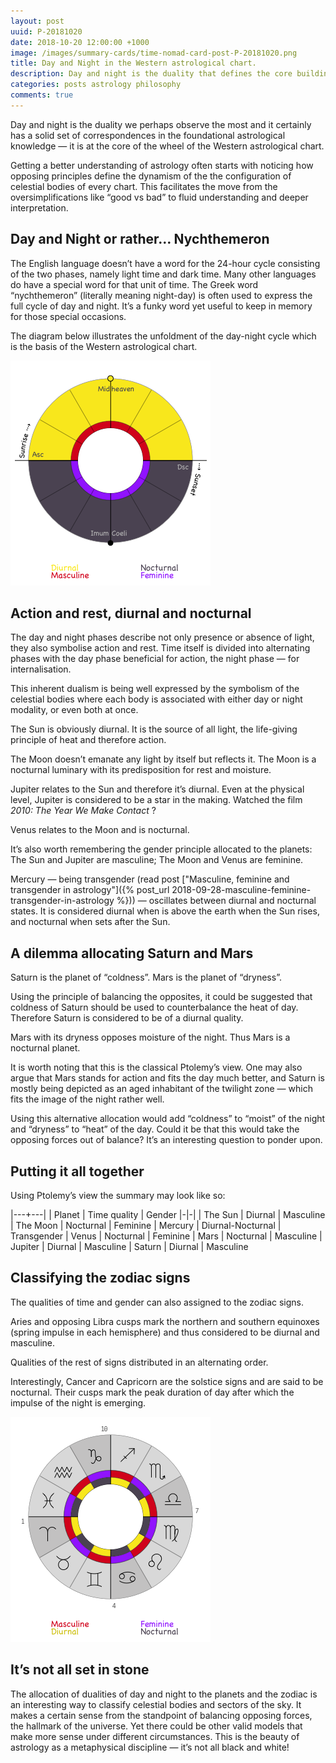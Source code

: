 ```yaml
---
layout: post
uuid: P-20181020
date: 2018-10-20 12:00:00 +1000
image: /images/summary-cards/time-nomad-card-post-P-20181020.png
title: Day and Night in the Western astrological chart.
description: Day and night is the duality that defines the core building blocks in the construction of the wheel of the Western astrological chart.
categories: posts astrology philosophy
comments: true
---
```


Day and night is the duality we perhaps observe the most and it certainly has a solid set of correspondences in the foundational astrological knowledge — it is at the core of the wheel of the Western astrological chart.

Getting a better understanding of astrology often starts with noticing how opposing principles define the dynamism of the  the configuration of celestial bodies of every chart. This facilitates the move from the oversimplifications like “good vs bad” to fluid understanding and deeper interpretation.

## Day and Night or rather…  Nychthemeron

The English language doesn’t have a word for the 24-hour cycle consisting of the two phases, namely light time and dark time. Many other languages do have a special word for that unit of time. The Greek word “nychthemeron” (literally meaning night-day) is often used to express the full cycle of day and night. It’s a funky word yet useful to keep in memory for those special occasions.

The diagram below illustrates the unfoldment of the day-night cycle which is the basis of the Western astrological chart.

![Day and night division is the foundation of the Western chart](/images/illustrations/time-nomad-fig-day-night-astrology-wheel.png "Day and night division is the foundation of the Western chart")

## Action and rest, diurnal and nocturnal

The day and night phases describe not only presence or absence of light, they also symbolise action and rest. Time itself is divided into alternating phases with the day phase beneficial for action, the night phase — for internalisation.

This inherent dualism is being well expressed by the symbolism of the celestial bodies where each body is associated with either day or night modality, or even both at once.

The Sun is obviously diurnal. It is the source of all light, the life-giving principle of heat and therefore action.

The Moon doesn’t emanate any light by itself but reflects it. The Moon is a nocturnal luminary with its predisposition for rest and moisture. 

Jupiter relates to the Sun and therefore it’s diurnal. Even at the physical level, Jupiter is considered to be a star in the making. Watched the film *2010: The Year We Make Contact* ?

Venus relates to the Moon and is nocturnal.

It’s also worth remembering the gender principle allocated to the planets: The Sun and Jupiter are masculine; The Moon and Venus are feminine.

Mercury — being transgender (read post ["Masculine, feminine and transgender in astrology"]({% post_url 2018-09-28-masculine-feminine-transgender-in-astrology %})) — oscillates between diurnal and nocturnal states. It is considered diurnal when is above the earth when the Sun rises, and nocturnal when sets after the Sun.

## A dilemma allocating Saturn and Mars

Saturn is the planet of “coldness”. Mars is the planet of “dryness”.

Using the principle of balancing the opposites, it could be suggested that coldness of Saturn should be used to counterbalance the heat of day. Therefore Saturn is considered to be of a diurnal quality.

Mars with its dryness opposes moisture of the night. Thus Mars is a nocturnal planet.

It is worth noting that this is the classical Ptolemy’s view. One may also argue that Mars stands for action and fits the day much better, and Saturn is mostly being depicted as an aged inhabitant of the twilight zone — which fits the image of the night rather well.

Using this alternative allocation would add “coldness” to “moist” of the night and “dryness” to “heat” of the day. Could it be that this would take the opposing forces out of balance? It’s an interesting question to ponder upon.

## Putting it all together

Using Ptolemy’s view the summary may look like so:

|---+---|
| Planet | Time quality | Gender
|-|-|
| The Sun | Diurnal | Masculine
| The Moon | Nocturnal | Feminine
| Mercury | Diurnal-Nocturnal | Transgender
| Venus | Nocturnal | Feminine
| Mars | Nocturnal | Masculine
| Jupiter | Diurnal | Masculine
| Saturn | Diurnal | Masculine

## Classifying the zodiac signs

The qualities of time and gender can also assigned to the zodiac signs.

Aries and opposing Libra cusps mark the northern and southern equinoxes (spring impulse in each hemisphere) and thus considered to be diurnal and masculine.

Qualities of the rest of signs distributed in an alternating order.

Interestingly, Cancer and Capricorn are the solstice signs and are said to be nocturnal. Their cusps mark the peak duration of day after which the impulse of the night is emerging.

![Day and night principles in the zodiac](/images/illustrations/time-nomad-fig-zodiac-gender.png "Day and night principles in the zodiac")

## It’s not all set in stone

The allocation of dualities of day and night to the planets and the zodiac is an interesting way to classify celestial bodies and sectors of the sky. It makes a certain sense from the standpoint of balancing opposing forces, the hallmark of the universe. Yet there could be other valid models that make more sense under different circumstances. This is the beauty of astrology as a metaphysical discipline — it’s not all black and white!
